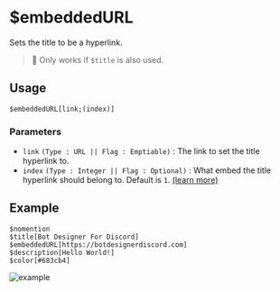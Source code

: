 # $embeddedURL
Sets the title to be a hyperlink.
>📝 Only works if `$title` is also used.

## Usage
```
$embeddedURL[link;(index)]
```

### Parameters
- `link` `(Type : URL || Flag : Emptiable)` : The link to set the title hyperlink to.
- `index` `(Type : Integer || Flag : Optional)` : What embed the title hyperlink should belong to. Default is `1`. [(learn more)](../resources/embedIndexes.md)

## Example
```
$nomention
$title[Bot Designer For Discord]
$embeddedURL[https://botdesignerdiscord.com]
$description[Hello World!]
$color[#683cb4]
```

![example](https://user-images.githubusercontent.com/69215413/125976626-45a94f29-cd9b-445f-a0ae-5dba6f49d2a6.png)
